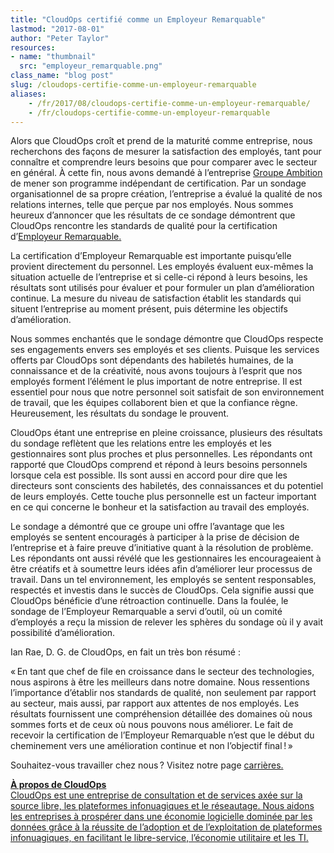 ```yaml
---
title: "CloudOps certifié comme un Employeur Remarquable"
lastmod: "2017-08-01"
author: "Peter Taylor"
resources:
- name: "thumbnail"
  src: "employeur_remarquable.png"
class_name: "blog post"
slug: /cloudops-certifie-comme-un-employeur-remarquable
aliases:
    - /fr/2017/08/cloudops-certifie-comme-un-employeur-remarquable/
    - /fr/cloudops-certifie-comme-un-employeur-remarquable
---
```


<p>Alors que CloudOps croît et prend de la maturité comme entreprise, nous recherchons des façons de mesurer la satisfaction des employés, tant pour connaître et comprendre leurs besoins que pour comparer avec le secteur en général. À cette fin, nous avons demandé à l’entreprise <a href="http://www.groupeambition.ca/" target="_blank">Groupe Ambition</a> de mener son programme indépendant de certification. Par un sondage organisationnel de sa propre création, l’entreprise a évalué la qualité de nos relations internes, telle que perçue par nos employés. Nous sommes heureux d’annoncer que les résultats de ce sondage démontrent que CloudOps rencontre les standards de qualité pour la certification d’<a href="https://www.bnq.qc.ca/fr/certification/sante-au-travail/employeur-remarquable.html" target="_blank">Employeur Remarquable.</a></p><p>La certification d’Employeur Remarquable est importante puisqu’elle provient directement du personnel. Les employés évaluent eux-mêmes la situation actuelle de l’entreprise et si celle-ci répond à leurs besoins, les résultats sont utilisés pour évaluer et pour formuler un plan d’amélioration continue. La mesure du niveau de satisfaction établit les standards qui situent l’entreprise au moment présent, puis détermine les objectifs d’amélioration.</p><p>Nous sommes enchantés que le sondage démontre que CloudOps respecte ses engagements envers ses employés et ses clients. Puisque les services offerts par CloudOps sont dépendants des habiletés humaines, de la connaissance et de la créativité, nous avons toujours à l’esprit que nos employés forment l’élément le plus important de notre entreprise. Il est essentiel pour nous que notre personnel soit satisfait de son environnement de travail, que les équipes collaborent bien et que la confiance règne. Heureusement, les résultats du sondage le prouvent.</p><p>CloudOps étant une entreprise en pleine croissance, plusieurs des résultats du sondage reflètent que les relations entre les employés et les gestionnaires sont plus proches et plus personnelles. Les répondants ont rapporté que CloudOps comprend et répond à leurs besoins personnels lorsque cela est possible. Ils sont aussi en accord pour dire que les directeurs sont conscients des habiletés, des connaissances et du potentiel de leurs employés. Cette touche plus personnelle est un facteur important en ce qui concerne le bonheur et la satisfaction au travail des employés.</p><p>Le sondage a démontré que ce groupe uni offre l’avantage que les employés se sentent encouragés à participer à la prise de décision de l’entreprise et à faire preuve d’initiative quant à la résolution de problème. Les répondants ont aussi révélé que les gestionnaires les encourageaient à être créatifs et à soumettre leurs idées afin d’améliorer leur processus de travail. Dans un tel environnement, les employés se sentent responsables, respectés et investis dans le succès de CloudOps. Cela signifie aussi que CloudOps bénéficie d’une rétroaction continuelle. Dans la foulée, le sondage de l’Employeur Remarquable a servi d’outil, où un comité d’employés a reçu la mission de relever les sphères du sondage où il y avait possibilité d’amélioration.</p><p>Ian Rae, D. G. de CloudOps, en fait un très bon résumé :</p><p>«&thinsp;En tant que chef de file en croissance dans le secteur des technologies, nous aspirons à être les meilleurs dans notre domaine. Nous ressentions l’importance d’établir nos standards de qualité, non seulement par rapport au secteur, mais aussi, par rapport aux attentes de nos employés. Les résultats fournissent une compréhension détaillée des domaines où nous sommes forts et de ceux où nous pouvons nous améliorer. Le fait de recevoir la certification de l’Employeur Remarquable n’est que le début du cheminement vers une amélioration continue et non l’objectif final&thinsp;!&thinsp;»</p><p>Souhaitez-vous travailler chez nous&thinsp;? Visitez notre page <a href="https://www.cloudops.com/fr/a-propos/carrieres/" target="_blank">carrières.</a></p><p><a href="https://www.cloudops.com/fr/a-propos/carrieres/" target="_blank"><b>À propos de CloudOps</b><br> CloudOps est une entreprise de consultation et de services axée sur la source libre, les plateformes infonuagiques et le réseautage. Nous aidons les entreprises à prospérer dans une économie logicielle dominée par les données grâce à la réussite de l’adoption et de l’exploitation de plateformes infonuagiques, en facilitant le libre-service, l’économie utilitaire et les TI.</a></p>
